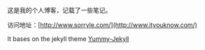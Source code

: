 这是我的个人博客，记载了一些笔记。

访问地址：[http://www.sorryle.com/](http://www.ityouknow.com/)

It bases on the  jekyll theme [Yummy-Jekyll](https://github.com/DONGChuan/Yummy-Jekyll)